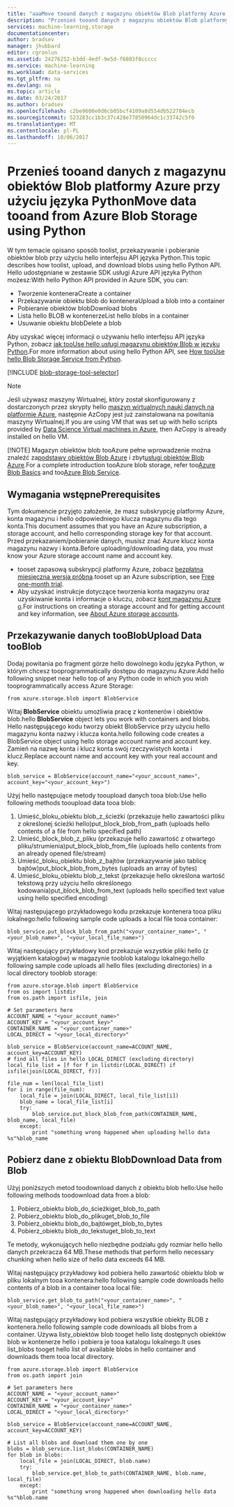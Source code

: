 ```yaml
---
title: "aaaMove tooand danych z magazynu obiektów Blob platformy Azure przy użyciu języka Python | Dokumentacja firmy Microsoft"
description: "Przenieś tooand danych z magazynu obiektów Blob platformy Azure przy użyciu języka Python"
services: machine-learning,storage
documentationcenter: 
author: bradsev
manager: jhubbard
editor: cgronlun
ms.assetid: 24276252-b3dd-4edf-9e5d-f6803f8ccccc
ms.service: machine-learning
ms.workload: data-services
ms.tgt_pltfrm: na
ms.devlang: na
ms.topic: article
ms.date: 03/24/2017
ms.author: bradsev
ms.openlocfilehash: c2be9600e0d6cb05bcf4109a8d554db522704ecb
ms.sourcegitcommit: 523283cc1b3c37c428e77850964dc1c33742c5f0
ms.translationtype: MT
ms.contentlocale: pl-PL
ms.lasthandoff: 10/06/2017
---
```

# <a name="move-data-tooand-from-azure-blob-storage-using-python"></a><span data-ttu-id="4accf-103">Przenieś tooand danych z magazynu obiektów Blob platformy Azure przy użyciu języka Python</span><span class="sxs-lookup"><span data-stu-id="4accf-103">Move data tooand from Azure Blob Storage using Python</span></span>
<span data-ttu-id="4accf-104">W tym temacie opisano sposób toolist, przekazywanie i pobieranie obiektów blob przy użyciu hello interfejsu API języka Python.</span><span class="sxs-lookup"><span data-stu-id="4accf-104">This topic describes how toolist, upload, and download blobs using hello Python API.</span></span> <span data-ttu-id="4accf-105">Hello udostępniane w zestawie SDK usługi Azure API języka Python możesz:</span><span class="sxs-lookup"><span data-stu-id="4accf-105">With hello Python API provided in Azure SDK, you can:</span></span>

* <span data-ttu-id="4accf-106">Tworzenie kontenera</span><span class="sxs-lookup"><span data-stu-id="4accf-106">Create a container</span></span>
* <span data-ttu-id="4accf-107">Przekazywanie obiektu blob do kontenera</span><span class="sxs-lookup"><span data-stu-id="4accf-107">Upload a blob into a container</span></span>
* <span data-ttu-id="4accf-108">Pobieranie obiektów blob</span><span class="sxs-lookup"><span data-stu-id="4accf-108">Download blobs</span></span>
* <span data-ttu-id="4accf-109">Lista hello BLOB w kontenerze</span><span class="sxs-lookup"><span data-stu-id="4accf-109">List hello blobs in a container</span></span>
* <span data-ttu-id="4accf-110">Usuwanie obiektu blob</span><span class="sxs-lookup"><span data-stu-id="4accf-110">Delete a blob</span></span>

<span data-ttu-id="4accf-111">Aby uzyskać więcej informacji o używaniu hello interfejsu API języka Python, zobacz [jak tooUse hello usługi magazynu obiektów Blob w języku Python](../storage/blobs/storage-python-how-to-use-blob-storage.md).</span><span class="sxs-lookup"><span data-stu-id="4accf-111">For more information about using hello Python API, see [How tooUse hello Blob Storage Service from Python](../storage/blobs/storage-python-how-to-use-blob-storage.md).</span></span>

[!INCLUDE [blob-storage-tool-selector](../../includes/machine-learning-blob-storage-tool-selector.md)]

> [!NOTE]
> <span data-ttu-id="4accf-112">Jeśli używasz maszyny Wirtualnej, który został skonfigurowany z dostarczonych przez skrypty hello [maszyn wirtualnych nauki danych na platformie Azure](machine-learning-data-science-virtual-machines.md), następnie AzCopy jest już zainstalowana na powitania maszyny Wirtualnej.</span><span class="sxs-lookup"><span data-stu-id="4accf-112">If you are using VM that was set up with hello scripts provided by [Data Science Virtual machines in Azure](machine-learning-data-science-virtual-machines.md), then AzCopy is already installed on hello VM.</span></span>
> 
> [!NOTE]
> <span data-ttu-id="4accf-113">Magazyn obiektów blob tooAzure pełne wprowadzenie można znaleźć za[podstawy obiektów Blob Azure](../storage/blobs/storage-dotnet-how-to-use-blobs.md) i zbyt[usługi obiektów Blob Azure](https://msdn.microsoft.com/library/azure/dd179376.aspx).</span><span class="sxs-lookup"><span data-stu-id="4accf-113">For a complete introduction tooAzure blob storage, refer too[Azure Blob Basics](../storage/blobs/storage-dotnet-how-to-use-blobs.md) and too[Azure Blob Service](https://msdn.microsoft.com/library/azure/dd179376.aspx).</span></span>
> 
> 

## <a name="prerequisites"></a><span data-ttu-id="4accf-114">Wymagania wstępne</span><span class="sxs-lookup"><span data-stu-id="4accf-114">Prerequisites</span></span>
<span data-ttu-id="4accf-115">Tym dokumencie przyjęto założenie, że masz subskrypcję platformy Azure, konta magazynu i hello odpowiedniego klucza magazynu dla tego konta.</span><span class="sxs-lookup"><span data-stu-id="4accf-115">This document assumes that you have an Azure subscription, a storage account, and hello corresponding storage key for that account.</span></span> <span data-ttu-id="4accf-116">Przed przekazaniem/pobieranie danych, musisz znać Azure klucz konta magazynu nazwy i konta.</span><span class="sxs-lookup"><span data-stu-id="4accf-116">Before uploading/downloading data, you must know your Azure storage account name and account key.</span></span>

* <span data-ttu-id="4accf-117">tooset zapasową subskrypcji platformy Azure, zobacz [bezpłatna miesięczna wersja próbna](https://azure.microsoft.com/pricing/free-trial/).</span><span class="sxs-lookup"><span data-stu-id="4accf-117">tooset up an Azure subscription, see [Free one-month trial](https://azure.microsoft.com/pricing/free-trial/).</span></span>
* <span data-ttu-id="4accf-118">Aby uzyskać instrukcje dotyczące tworzenia konta magazynu oraz uzyskiwanie konta i informacje o kluczu, zobacz [kont magazynu Azure o](../storage/common/storage-create-storage-account.md).</span><span class="sxs-lookup"><span data-stu-id="4accf-118">For instructions on creating a storage account and for getting account and key information, see [About Azure storage accounts](../storage/common/storage-create-storage-account.md).</span></span>

## <a name="upload-data-tooblob"></a><span data-ttu-id="4accf-119">Przekazywanie danych tooBlob</span><span class="sxs-lookup"><span data-stu-id="4accf-119">Upload Data tooBlob</span></span>
<span data-ttu-id="4accf-120">Dodaj powitania po fragment górze hello dowolnego kodu języka Python, w którym chcesz tooprogrammatically dostępu do magazynu Azure:</span><span class="sxs-lookup"><span data-stu-id="4accf-120">Add hello following snippet near hello top of any Python code in which you wish tooprogrammatically access Azure Storage:</span></span>

    from azure.storage.blob import BlobService

<span data-ttu-id="4accf-121">Witaj **BlobService** obiektu umożliwia pracę z kontenerów i obiektów blob.</span><span class="sxs-lookup"><span data-stu-id="4accf-121">hello **BlobService** object lets you work with containers and blobs.</span></span> <span data-ttu-id="4accf-122">Hello następującego kodu tworzy obiekt BlobService przy użyciu hello magazynu konta nazwy i klucza konta.</span><span class="sxs-lookup"><span data-stu-id="4accf-122">hello following code creates a BlobService object using hello storage account name and account key.</span></span> <span data-ttu-id="4accf-123">Zamień na nazwę konta i klucz konta swój rzeczywistych konta i klucz.</span><span class="sxs-lookup"><span data-stu-id="4accf-123">Replace account name and account key with your real account and key.</span></span>

    blob_service = BlobService(account_name="<your_account_name>", account_key="<your_account_key>")

<span data-ttu-id="4accf-124">Użyj hello następujące metody tooupload danych tooa blob:</span><span class="sxs-lookup"><span data-stu-id="4accf-124">Use hello following methods tooupload data tooa blob:</span></span>

1. <span data-ttu-id="4accf-125">Umieść\_bloku\_obiektu blob\_z\_ścieżki (przekazuje hello zawartości pliku z określonej ścieżki hello)</span><span class="sxs-lookup"><span data-stu-id="4accf-125">put\_block\_blob\_from\_path (uploads hello contents of a file from hello specified path)</span></span>
2. <span data-ttu-id="4accf-126">Umieść\_block_blob\_z\_pliku (przekazuje hello zawartość z otwartego pliku/strumienia)</span><span class="sxs-lookup"><span data-stu-id="4accf-126">put\_block_blob\_from\_file (uploads hello contents from an already opened file/stream)</span></span>
3. <span data-ttu-id="4accf-127">Umieść\_bloku\_obiektu blob\_z\_bajtów (przekazywanie jako tablicę bajtów)</span><span class="sxs-lookup"><span data-stu-id="4accf-127">put\_block\_blob\_from\_bytes (uploads an array of bytes)</span></span>
4. <span data-ttu-id="4accf-128">Umieść\_bloku\_obiektu blob\_z\_tekst (przekazuje hello określona wartość tekstową przy użyciu hello określonego kodowania)</span><span class="sxs-lookup"><span data-stu-id="4accf-128">put\_block\_blob\_from\_text (uploads hello specified text value using hello specified encoding)</span></span>

<span data-ttu-id="4accf-129">Witaj następującego przykładowego kodu przekazuje kontenera tooa pliku lokalnego:</span><span class="sxs-lookup"><span data-stu-id="4accf-129">hello following sample code uploads a local file tooa container:</span></span>

    blob_service.put_block_blob_from_path("<your_container_name>", "<your_blob_name>", "<your_local_file_name>")

<span data-ttu-id="4accf-130">Witaj następujący przykładowy kod przekazuje wszystkie pliki hello (z wyjątkiem katalogów) w magazynie tooblob katalogu lokalnego:</span><span class="sxs-lookup"><span data-stu-id="4accf-130">hello following sample code uploads all hello files (excluding directories) in a local directory tooblob storage:</span></span>

    from azure.storage.blob import BlobService
    from os import listdir
    from os.path import isfile, join

    # Set parameters here
    ACCOUNT_NAME = "<your_account_name>"
    ACCOUNT_KEY = "<your_account_key>"
    CONTAINER_NAME = "<your_container_name>"
    LOCAL_DIRECT = "<your_local_directory>"        

    blob_service = BlobService(account_name=ACCOUNT_NAME, account_key=ACCOUNT_KEY)
    # find all files in hello LOCAL_DIRECT (excluding directory)
    local_file_list = [f for f in listdir(LOCAL_DIRECT) if isfile(join(LOCAL_DIRECT, f))]

    file_num = len(local_file_list)
    for i in range(file_num):
        local_file = join(LOCAL_DIRECT, local_file_list[i])
        blob_name = local_file_list[i]
        try:
            blob_service.put_block_blob_from_path(CONTAINER_NAME, blob_name, local_file)
        except:
            print "something wrong happened when uploading hello data %s"%blob_name


## <a name="download-data-from-blob"></a><span data-ttu-id="4accf-131">Pobierz dane z obiektu Blob</span><span class="sxs-lookup"><span data-stu-id="4accf-131">Download Data from Blob</span></span>
<span data-ttu-id="4accf-132">Użyj poniższych metod toodownload danych z obiektu blob hello:</span><span class="sxs-lookup"><span data-stu-id="4accf-132">Use hello following methods toodownload data from a blob:</span></span>

1. <span data-ttu-id="4accf-133">Pobierz\_obiektu blob\_do\_ścieżki</span><span class="sxs-lookup"><span data-stu-id="4accf-133">get\_blob\_to\_path</span></span>
2. <span data-ttu-id="4accf-134">Pobierz\_obiektu blob\_do\_pliku</span><span class="sxs-lookup"><span data-stu-id="4accf-134">get\_blob\_to\_file</span></span>
3. <span data-ttu-id="4accf-135">Pobierz\_obiektu blob\_do\_bajtów</span><span class="sxs-lookup"><span data-stu-id="4accf-135">get\_blob\_to\_bytes</span></span>
4. <span data-ttu-id="4accf-136">Pobierz\_obiektu blob\_do\_tekstu</span><span class="sxs-lookup"><span data-stu-id="4accf-136">get\_blob\_to\_text</span></span>

<span data-ttu-id="4accf-137">Te metody, wykonujących hello niezbędne podziału gdy rozmiar hello hello danych przekracza 64 MB.</span><span class="sxs-lookup"><span data-stu-id="4accf-137">These methods that perform hello necessary chunking when hello size of hello data exceeds 64 MB.</span></span>

<span data-ttu-id="4accf-138">Witaj następujący przykładowy kod pobiera hello zawartość obiektu blob w pliku lokalnym tooa kontenera:</span><span class="sxs-lookup"><span data-stu-id="4accf-138">hello following sample code downloads hello contents of a blob in a container tooa local file:</span></span>

    blob_service.get_blob_to_path("<your_container_name>", "<your_blob_name>", "<your_local_file_name>")

<span data-ttu-id="4accf-139">Witaj następujący przykładowy kod pobiera wszystkie obiekty BLOB z kontenera.</span><span class="sxs-lookup"><span data-stu-id="4accf-139">hello following sample code downloads all blobs from a container.</span></span> <span data-ttu-id="4accf-140">Używa listy\_obiektów blob tooget hello listę dostępnych obiektów blob w kontenerze hello i pobiera je tooa katalogu lokalnego.</span><span class="sxs-lookup"><span data-stu-id="4accf-140">It uses list\_blobs tooget hello list of available blobs in hello container and downloads them tooa local directory.</span></span>

    from azure.storage.blob import BlobService
    from os.path import join

    # Set parameters here
    ACCOUNT_NAME = "<your_account_name>"
    ACCOUNT_KEY = "<your_account_key>"
    CONTAINER_NAME = "<your_container_name>"
    LOCAL_DIRECT = "<your_local_directory>"        

    blob_service = BlobService(account_name=ACCOUNT_NAME, account_key=ACCOUNT_KEY)

    # List all blobs and download them one by one
    blobs = blob_service.list_blobs(CONTAINER_NAME)
    for blob in blobs:
        local_file = join(LOCAL_DIRECT, blob.name)
        try:
            blob_service.get_blob_to_path(CONTAINER_NAME, blob.name, local_file)
        except:
            print "something wrong happened when downloading hello data %s"%blob.name
